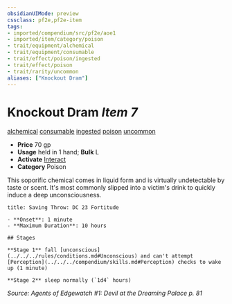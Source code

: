 ```yaml
---
obsidianUIMode: preview
cssclass: pf2e,pf2e-item
tags:
- imported/compendium/src/pf2e/aoe1
- imported/item/category/poison
- trait/equipment/alchemical
- trait/equipment/consumable
- trait/effect/poison/ingested
- trait/effect/poison
- trait/rarity/uncommon
aliases: ["Knockout Dram"]
---
```

# Knockout Dram *Item 7*  
[alchemical](alchemical.md)  [consumable](consumable.md)  [ingested](ingested.md)  [poison](rules/traits/poison.md)  [uncommon](uncommon.md)  

- **Price** 70 gp
- **Usage** held in 1 hand; **Bulk** L
- **Activate** [Interact](interact.md)
- **Category** Poison

This soporific chemical comes in liquid form and is virtually undetectable by taste or scent. It's most commonly slipped into a victim's drink to quickly induce a deep unconsciousness.

```ad-inline-affliction
title: Saving Throw: DC 23 Fortitude

- **Onset**: 1 minute
- **Maximum Duration**: 10 hours

## Stages

**Stage 1** fall [unconscious](../../../rules/conditions.md#Unconscious) and can't attempt [Perception](../../../compendium/skills.md#Perception) checks to wake up (1 minute)

**Stage 2** sleep normally (`1d4` hours)
```

*Source: Agents of Edgewatch #1: Devil at the Dreaming Palace p. 81*
